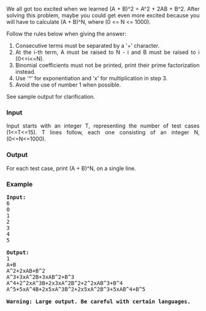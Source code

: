 <p style="text-align: justify;">We all got too excited when we learned (A + B)^2 = A^2 + 2AB + B^2. After solving this problem, maybe you could get even more excited because you will have to calculate (A + B)^N, where (0 &lt;= N &lt;= 1000).</p>
<p style="text-align: justify;">Follow the rules below when giving the answer:</p>
<ol>
<li style="text-align: justify;">Consecutive terms must be separated by a '+' character.</li>
<li style="text-align: justify;">At the i-th term, A must be raised to N - i and B must be raised to i (0&lt;=i&lt;=N).</li>
<li style="text-align: justify;">Binomial coefficients must not be printed, print their prime factorization instead.</li>
<li style="text-align: justify;">Use '^' for exponentiation and 'x' for multiplication in step 3.</li>
<li style="text-align: justify;">Avoid the use of number 1 when possible.</li>
</ol>
<p style="text-align: justify;">See sample output for clarification.</p>
<h3>Input</h3>
<p style="text-align: justify;">Input starts with an integer T, representing the number of test cases (1&lt;=T&lt;=15). T lines follow, each one consisting of an integer N, (0&lt;=N&lt;=1000).</p>
<h3>Output</h3>
<p style="text-align: justify;">For each test case, print (A + B)^N, on a single line.</p>
<h3>Example</h3>
<pre style="text-align: justify;"><strong>Input:</strong><br>6<br>0<br>1<br>2<br>3<br>4<br>5<br><br><strong>Output:</strong><br>1<br>A+B<br>A^2+2xAB+B^2<br>A^3+3xA^2B+3xAB^2+B^3<br>A^4+2^2xA^3B+2x3xA^2B^2+2^2xAB^3+B^4<br>A^5+5xA^4B+2x5xA^3B^2+2x5xA^2B^3+5xAB^4+B^5<br><br><strong>Warning: Large output. Be careful with certain languages.</strong><br></pre>